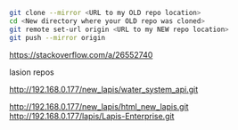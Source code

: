 ```bash
git clone --mirror <URL to my OLD repo location>
cd <New directory where your OLD repo was cloned>
git remote set-url origin <URL to my NEW repo location>
git push --mirror origin
```

https://stackoverflow.com/a/26552740



lasion repos

http://192.168.0.177/new_lapis/water_system_api.git

http://192.168.0.177/new_lapis/html_new_lapis.git
http://192.168.0.177/lapis/Lapis-Enterprise.git